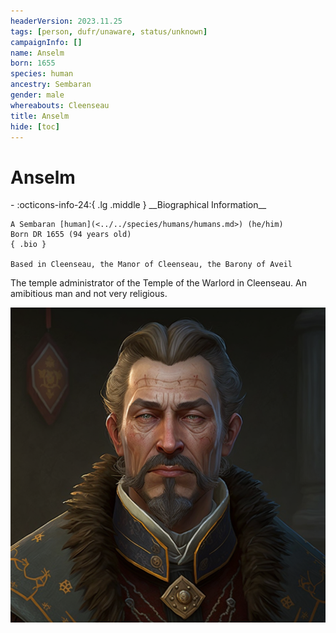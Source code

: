 ```yaml
---
headerVersion: 2023.11.25
tags: [person, dufr/unaware, status/unknown]
campaignInfo: []
name: Anselm
born: 1655
species: human
ancestry: Sembaran
gender: male
whereabouts: Cleenseau
title: Anselm
hide: [toc]
---
```


# Anselm
<div class="grid cards ext-narrow-margin ext-one-column" markdown>
- :octicons-info-24:{ .lg .middle } __Biographical Information__

    A Sembaran [human](<../../species/humans/humans.md>) (he/him)  
    Born DR 1655 (94 years old)  
    { .bio }

    Based in Cleenseau, the Manor of Cleenseau, the Barony of Aveil
</div>


The temple administrator of the Temple of the Warlord in Cleenseau. An amibitious man and not very religious.

![Anselm Portrait](../../assets/anselm-portrait.png)